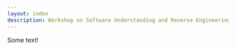 ```yaml
---
layout: index
description: Workshop on Software Understanding and Reverse Engineering
---
```

Some text!

